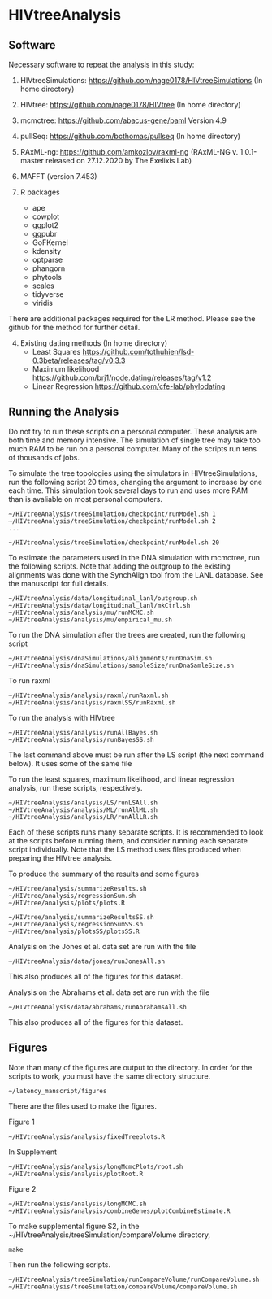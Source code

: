 # HIVtreeAnalysis
## Software 
Necessary software to repeat the analysis in this study: 

1. HIVtreeSimulations:
https://github.com/nage0178/HIVtreeSimulations
(In home directory)

2. HIVtree:
https://github.com/nage0178/HIVtree
(In home directory)

3. mcmctree: 
https://github.com/abacus-gene/paml
Version 4.9

3. pullSeq:
https://github.com/bcthomas/pullseq
(In home directory)

4. RAxML-ng:
https://github.com/amkozlov/raxml-ng
(RAxML-NG v. 1.0.1-master released on 27.12.2020 by The Exelixis Lab)

5. MAFFT
(version 7.453)


3. R packages
	* ape
	* cowplot
	* ggplot2
	* ggpubr
	* GoFKernel
	* kdensity
	* optparse
	* phangorn
	* phytools
	* scales
	* tidyverse
	* viridis
	
There are additional packages required for the LR method. Please see the github for the method for further detail. 

4.  Existing dating methods
(In home directory)
	* Least Squares
https://github.com/tothuhien/lsd-0.3beta/releases/tag/v0.3.3
	* Maximum likelihood 
https://github.com/brj1/node.dating/releases/tag/v1.2
	* Linear Regression
https://github.com/cfe-lab/phylodating


## Running the Analysis
Do not try to run these scripts on a personal computer. 
These analysis are both time and memory intensive. 
The simulation of single tree may take too much RAM to be run on a personal computer. 
Many of the scripts run tens of thousands of jobs.

To simulate the tree topologies using the simulators in HIVtreeSimulations, run the following script 20 times, changing the argument to increase by one each time.
This simulation took several days to run and uses more RAM than is avaliable on most personal computers.
```
~/HIVtreeAnalysis/treeSimulation/checkpoint/runModel.sh 1
~/HIVtreeAnalysis/treeSimulation/checkpoint/runModel.sh 2
...

~/HIVtreeAnalysis/treeSimulation/checkpoint/runModel.sh 20
```

To estimate the parameters used in the DNA simulation with mcmctree, run the following scripts. 
Note that adding the outgroup to the existing alignments was done with the SynchAlign tool from the LANL database. See the manuscript for full details.
```
~/HIVtreeAnalysis/data/longitudinal_lanl/outgroup.sh
~/HIVtreeAnalysis/data/longitudinal_lanl/mkCtrl.sh
~/HIVtreeAnalysis/analysis/mu/runMCMC.sh
~/HIVtreeAnalysis/analysis/mu/empirical_mu.sh
```

To run the DNA simulation after the trees are created, run the following script 
```
~/HIVtreeAnalysis/dnaSimulations/alignments/runDnaSim.sh
~/HIVtreeAnalysis/dnaSimulations/sampleSize/runDnaSamleSize.sh
```

To run raxml 
``` 
~/HIVtreeAnalysis/analysis/raxml/runRaxml.sh
~/HIVtreeAnalysis/analysis/raxmlSS/runRaxml.sh
```

To run the analysis with HIVtree
``` 
~/HIVtreeAnalysis/analysis/runAllBayes.sh
~/HIVtreeAnalysis/analysis/runBayesSS.sh
```
The last command above must be run after the LS script (the next command below). 
It uses some of the same file

To run the least squares, maximum likelihood, and linear regression analysis, run these scripts, respectively. 
```
~/HIVtreeAnalysis/analysis/LS/runLSAll.sh
~/HIVtreeAnalysis/analysis/ML/runAllML.sh
~/HIVtreeAnalysis/analysis/LR/runAllLR.sh
```
Each of these scripts runs many separate scripts. 
It is recommended to look at the scripts before running them, and consider running each separate script individually. 
Note that the LS method uses files produced when preparing the HIVtree analysis. 

To produce the summary of the results and some figures 
``` 
~/HIVtree/analysis/summarizeResults.sh
~/HIVtree/analysis/regressionSum.sh
~/HIVtree/analysis/plots/plots.R

~/HIVtree/analysis/summarizeResultsSS.sh
~/HIVtree/analysis/regressionSumSS.sh
~/HIVtree/analysis/plotsSS/plotsSS.R
```


Analysis on the Jones et al. data set are run with the file 
```
~/HIVtreeAnalysis/data/jones/runJonesAll.sh
```
This also produces all of the figures for this dataset. 

Analysis on the Abrahams et al. data set are run with the file 
```
~/HIVtreeAnalysis/data/abrahams/runAbrahamsAll.sh
```
This also produces all of the figures for this dataset. 

## Figures 
Note than many of the figures are output to the directory.
In order for the scripts to work, you must have the same directory structure.
```
~/latency_manscript/figures
```
There are the files used to make the figures. 

Figure 1
```
~/HIVtreeAnalysis/analysis/fixedTreeplots.R 
```
In Supplement
```
~/HIVtreeAnalysis/analysis/longMcmcPlots/root.sh
~/HIVtreeAnalysis/analysis/plotRoot.R
```

Figure 2
```
~/HIVtreeAnalysis/analysis/longMCMC.sh
~/HIVtreeAnalysis/analysis/combineGenes/plotCombineEstimate.R
```

To make supplemental figure S2, in the ~/HIVtreeAnalysis/treeSimulation/compareVolume directory, 
```
make
```
Then run the following scripts. 
```
~/HIVtreeAnalysis/treeSimulation/runCompareVolume/runCompareVolume.sh
~/HIVtreeAnalysis/treeSimulation/compareVolume/compareVolume.sh
```

